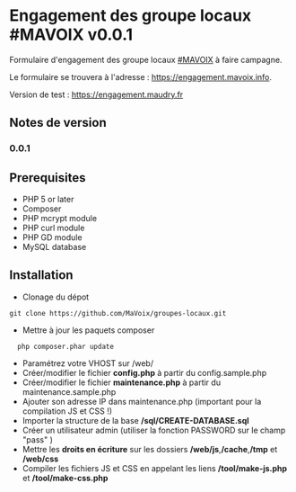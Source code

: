 # Engagement des groupe locaux #MAVOIX v0.0.1

Formulaire d'engagement des groupe locaux [#MAVOIX](https://mavoix.info) à faire campagne.

Le formulaire se trouvera à l'adresse : https://engagement.mavoix.info.

Version de test : https://engagement.maudry.fr


## Notes de version

### 0.0.1


## Prerequisites

- PHP 5 or later
- Composer
- PHP mcrypt module
- PHP curl module
- PHP GD module
- MySQL database

## Installation 

- Clonage du dépot 
```
git clone https://github.com/MaVoix/groupes-locaux.git 
```
-  Mettre à jour les paquets composer
```
  php composer.phar update
```
- Paramétrez votre VHOST sur /web/
- Créer/modifier le fichier **config.php** à partir du config.sample.php
- Créer/modifier le fichier **maintenance.php** à partir du maintenance.sample.php
- Ajouter son adresse IP dans maintenance.php (important pour la compilation JS et CSS !)
- Importer la structure de la base **/sql/CREATE-DATABASE.sql**
- Créer un utilisateur admin (utiliser la fonction PASSWORD  sur le champ "pass" )
- Mettre les **droits en écriture** sur les dossiers **/web/js**,**/cache**,**/tmp** et **/web/css**
- Compiler les fichiers JS et CSS en appelant les liens **/tool/make-js.php** et **/tool/make-css.php**
